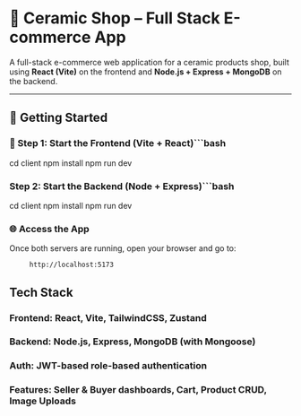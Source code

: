 # 🏺 Ceramic Shop – Full Stack E-commerce App

A full-stack e-commerce web application for a ceramic products shop, built using **React (Vite)** on the frontend and **Node.js + Express + MongoDB** on the backend.

---

## 🚀 Getting Started

### 📁 Step 1: Start the Frontend (Vite + React)```bash

cd client
npm install
npm run dev

### Step 2: Start the Backend (Node + Express)```bash

cd client
npm install
npm run dev

### 🌐 Access the App
Once both servers are running, open your browser and go to:

         http://localhost:5173



## Tech Stack

### Frontend: React, Vite, TailwindCSS, Zustand

### Backend: Node.js, Express, MongoDB (with Mongoose)

### Auth: JWT-based role-based authentication

### Features: Seller & Buyer dashboards, Cart, Product CRUD, Image Uploads
